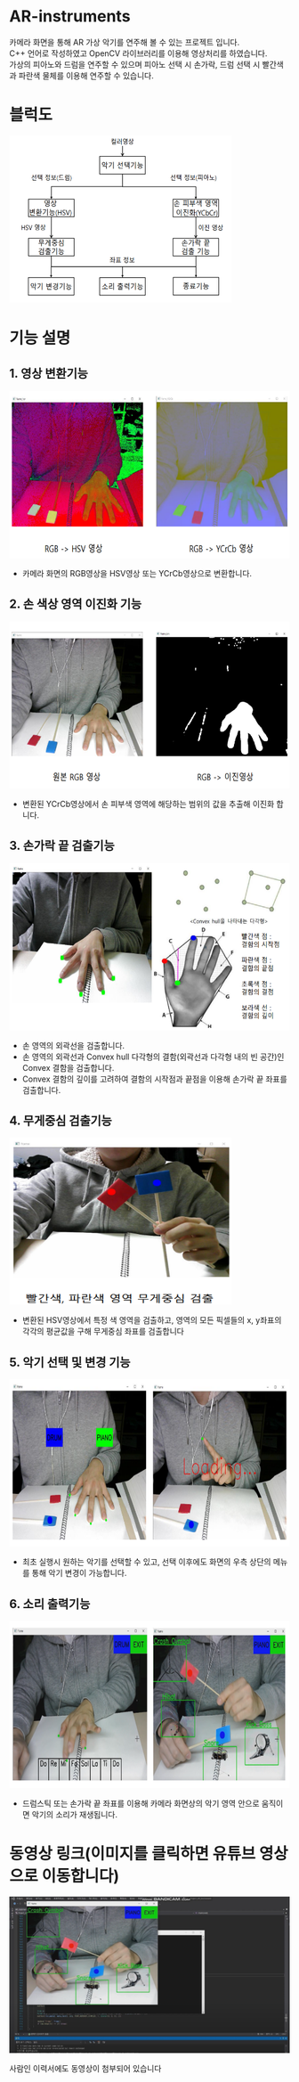 # AR-instruments
카메라 화면을 통해 AR 가상 악기를 연주해 볼 수 있는 프로젝트 입니다.  
C++ 언어로 작성하였고 OpenCV 라이브러리를 이용해 영상처리를 하였습니다.  
가상의 피아노와 드럼을 연주할 수 있으며 피아노 선택 시 손가락, 드럼 선택 시 빨간색과 파란색 물체를 이용해 연주할 수 있습니다.  
### 

# 블럭도
<img src="/img/블럭도.png" width="400" height="300">  

### 

# 기능 설명
## 1. 영상 변환기능 ##  
<img src="/img/영상변환기능.png" width="600" height="300">  

- 카메라 화면의 RGB영상을 HSV영상 또는 YCrCb영상으로 변환합니다.

### 

## 2. 손 색상 영역 이진화 기능 ##  
<img src="/img/영상이진화2.png" width="600" height="300">  

- 변환된 YCrCb영상에서 손 피부색 영역에 해당하는 범위의 값을 추출해 이진화 합니다.

### 

## 3. 손가락 끝 검출기능 ##  
<img src="/img/컨벡스결함.png" width="600" height="300">  

- 손 영역의 외곽선을 검출합니다.
- 손 영역의 외곽선과 Convex hull 다각형의 결함(외곽선과 다각형 내의 빈 공간)인 Convex 결함을 검출합니다.
- Convex 결함의 깊이를 고려하여 결함의 시작점과 끝점을 이용해 손가락 끝 좌표를 검출합니다.

### 

## 4. 무게중심 검출기능 ##  
<img src="/img/무게중심검출.png" width="400" height="300">  

- 변환된 HSV영상에서 특정 색 영역을 검출하고, 영역의 모든 픽셀들의 x, y좌표의 각각의 평균값을 구해 무게중심 좌표를 검출합니다

### 

## 5. 악기 선택 및 변경 기능 ##  
<img src="/img/악기선택기능2.png" width="600" height="300">

- 최초 실행시 원하는 악기를 선택할 수 있고, 선택 이후에도 화면의 우측 상단의 메뉴를 통해 악기 변경이 가능합니다.

### 

## 6. 소리 출력기능 ##  
<img src="/img/소리출력기능.png" width="600" height="300">

- 드럼스틱 또는 손가락 끝 좌표를 이용해 카메라 화면상의 악기 영역 안으로 움직이면 악기의 소리가 재생됩니다.

### 

# 동영상 링크(이미지를 클릭하면 유튜브 영상으로 이동합니다) #
[![Video Label](https://github.com/emperor5519/AR-instruments/blob/main/img/%EC%9C%A0%ED%8A%9C%EB%B8%8C%EC%8D%B8%EB%84%A4%EC%9D%BC.png)](https://www.youtube.com/watch?v=4u47xhIxIt0&ab_channel=%EC%B5%9C%EC%8A%B9%ED%98%B8)

사람인 이력서에도 동영상이 첨부되어 있습니다  
